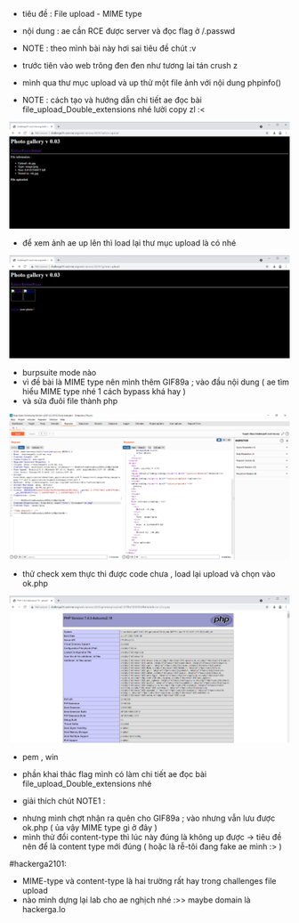 - tiêu đề : File upload - MIME type 
- nội dung : ae cần RCE được server và đọc flag ở /.passwd

-  NOTE : theo mình bài này hơi sai tiêu đề chút :v 

- trước tiên vào web trông đen đen như tương lai tán crush z 

- mình qua thư mục upload và up thử một file ảnh với nội dung phpinfo()
- NOTE : cách tạo và hướng dẫn chi tiết ae đọc bài file_upload_Double_extensions nhé lười copy zl :<

![Alt text](<../image/15.1.png>)

- để xem ảnh ae up lên thì load lại thư mục upload là có nhé 

![Alt text](<../image/15.2.png>)

- burpsuite mode nào 
- vì đề bài là MIME type nên mình thêm GIF89a ; vào đầu nội dung ( ae tìm hiểu MIME type nhé 1 cách bypass khá hay )
- và sửa đuôi file thành php 

![Alt text](<../image/15.3.png>)

- thử check xem thực thi được code chưa , load lại upload và chọn vào ok.php

![Alt text](<../image/15.4.png>)

- pem , win 
- phần khai thác flag mình có làm chi tiết ae đọc bài file_upload_Double_extensions nhé 

- giải thích chút NOTE1 : 
+ nhưng mình chợt nhận ra quên cho GIF89a ; vào nhưng vẫn lưu được ok.php ( ủa vậy MIME type gì ở đây ) 
+ mình thử đổi content-type thì lúc này đúng là không up được -> tiêu đề nên để là content type mới đúng ( hoặc là rễ-tôi đang fake ae mình :> )

#hackerga2101: 
- MIME-type và content-type là hai trường rất hay trong challenges file upload 
- nào mình dựng lại lab cho ae nghịch nhé :>> maybe domain là hackerga.lo 
